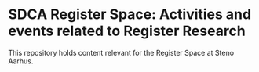 # SDCA Register Space: Activities and events related to Register Research

This repository holds content relevant for the Register Space at Steno Aarhus.
